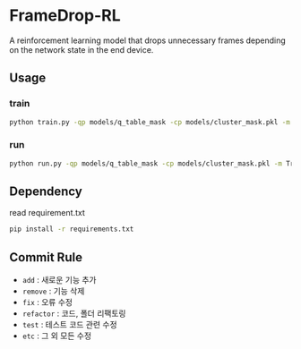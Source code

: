 # FrameDrop-RL

A reinforcement learning model that drops unnecessary frames depending on the network state in the end device.

## Usage

### train
```bash
python train.py -qp models/q_table_mask -cp models/cluster_mask.pkl -m True
```
### run
```bash
python run.py -qp models/q_table_mask -cp models/cluster_mask.pkl -m True
```

## Dependency

read requirement.txt
```bash
pip install -r requirements.txt
```

## Commit Rule

- `add` : 새로운 기능 추가
- `remove` : 기능 삭제  
- `fix` : 오류 수정  
- `refactor` : 코드, 폴더 리팩토링
- `test` : 테스트 코드 관련 수정
- `etc` : 그 외 모든 수정
